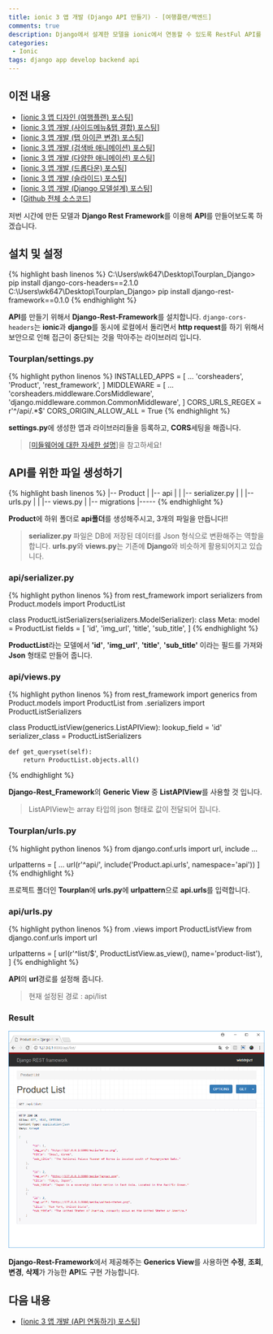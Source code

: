 ```yaml
---
title: ionic 3 앱 개발 (Django API 만들기) - [여행플랜/백엔드]
comments: true
description: Django에서 설계한 모델을 ionic에서 연동할 수 있도록 RestFul API를 만들어 보도록 하겠습니다.
categories:
 - Ionic
tags: django app develop backend api
---
```


## 이전 내용

- [[ionic 3 앱 디자인 (여행플랜) 포스팅](https://wkddnjset.github.io/miniproject/tourplan/2018/02/03/ionic3-tourplan-project-01/)]
- [[ionic 3 앱 개발 (사이드메뉴&탭 결합) 포스팅](https://wkddnjset.github.io/miniproject/tourplan/2018/02/04/ionic3-tourplan-project-02/)]
- [[ionic 3 앱 개발 (탭 아이콘 변경) 포스팅](https://wkddnjset.github.io/miniproject/tourplan/2018/02/05/ionic3-tourplan-project-03/)]
- [[ionic 3 앱 개발 (검색바 애니메이션) 포스팅](https://wkddnjset.github.io/miniproject/tourplan/2018/02/06/ionic3-tourplan-project-04/)]
- [[ionic 3 앱 개발 (다양한 애니메이션) 포스팅](https://wkddnjset.github.io/miniproject/tourplan/2018/02/07/ionic3-tourplan-project-05/)]
- [[ionic 3 앱 개발 (드롭다운) 포스팅](https://wkddnjset.github.io/miniproject/tourplan/2018/02/09/ionic3-tourplan-project-06/)]
- [[ionic 3 앱 개발 (슬라이드) 포스팅](https://wkddnjset.github.io/miniproject/tourplan/2018/02/11/ionic3-tourplan-project-07/)]
- [[ionic 3 앱 개발 (Django 모델설계) 포스팅](https://wkddnjset.github.io/miniproject/tourplan/2018/02/12/ionic3-tourplan-project-08/)]
- [[Github 전체 소스코드](https://github.com/wkddnjset/MiniProject-TourPlan)]

저번 시간에 만든 모델과 **Django Rest Framework**를 이용해 **API**를 만들어보도록 하겠습니다.

## 설치 및 설정

{% highlight bash linenos %}
C:\Users\wk647\Desktop\Tourplan_Django> pip install django-cors-headers==2.1.0
C:\Users\wk647\Desktop\Tourplan_Django> pip install django-rest-framework==0.1.0
{% endhighlight %}

**API**를 만들기 위해서 **Django-Rest-Framework**를 설치합니다. `django-cors-headers`는 **ionic**과 **django**를 동시에 로컬에서 돌리면서 **http request**를 하기 위해서 보안으로 인해 접근이 중단되는 것을 막아주는 라이브러리 입니다.

### Tourplan/settings.py

{% highlight python linenos %}
INSTALLED_APPS = [
    ...
    'corsheaders',
    'Product',
    'rest_framework',
]
MIDDLEWARE = [
    ...
    'corsheaders.middleware.CorsMiddleware',
    'django.middleware.common.CommonMiddleware',
]
CORS_URLS_REGEX = r'^/api/.*$'
CORS_ORIGIN_ALLOW_ALL = True
{% endhighlight %}

**settings.py**에 생성한 앱과 라이브러리들을 등록하고, **CORS**세팅을 해줍니다.

> [[미들웨어에 대한 자세한 설명](http://uiandwe.tistory.com/1160)]을 참고하세요!

## API를 위한 파일 생성하기

{% highlight bash linenos %}
|-- Product
|   |-- api
|   |   |-- serializer.py
|   |   |-- urls.py
|   |   |-- views.py
|   |-- migrations
|-----
{% endhighlight %}

**Product**에 하위 폴더로 **api폴더**를 생성해주시고, 3개의 파일을 만듭니다!!

> **serializer.py** 파일은 DB에 저장된 데이터를 Json 형식으로 변환해주는 역할을 합니다. **urls.py**와 **views.py**는 기존에 **Django**와 비슷하게 활용되어지고 있습니다.

### api/serializer.py

{% highlight python linenos %}
from rest_framework import serializers
from Product.models import ProductList

class ProductListSerializers(serializers.ModelSerializer):
    class Meta:
        model = ProductList
        fields = [
            'id',
            'img_url',
            'title',
            'sub_title',
        ]
{% endhighlight %}

**ProductList**라는 모델에서 **'id'**, **'img_url'**, **'title'**, **'sub_title'** 이라는 필드를 가져와 **Json** 형태로 만들어 줍니다.

### api/views.py

{% highlight python linenos %}
from rest_framework import generics
from Product.models import ProductList
from .serializers import ProductListSerializers

class ProductListView(generics.ListAPIView):
    lookup_field = 'id'
    serializer_class = ProductListSerializers

    def get_queryset(self):
        return ProductList.objects.all()
{% endhighlight %}

**Django-Rest_Framework**의 **Generic View** 중 **ListAPIView**를 사용할 것 입니다.

> ListAPIView는 array 타입의 json 형태로 값이 전달되어 집니다.

### Tourplan/urls.py

{% highlight python linenos %}
from django.conf.urls import url, include
...

urlpatterns = [
    ...
    url(r'^api/', include('Product.api.urls', namespace='api'))
]
{% endhighlight %}

프로젝트 폴더인 **Tourplan**에 **urls.py**에 **urlpattern**으로 **api.urls**를 입력합니다.

### api/urls.py

{% highlight python linenos %}
from .views import ProductListView
from django.conf.urls import url

urlpatterns = [
    url(r'^list/$', ProductListView.as_view(), name='product-list'),
]
{% endhighlight %}

**API**의 **url**경로를 설정해 줍니다.

> 현재 설정된 경로 : api/list 

### Result

![api-result-01](https://raw.githubusercontent.com/wkddnjset/wkddnjset.github.io/master/_posts/images/2018-02-12/api_result-01.png)

**Django-Rest-Framework**에서 제공해주는 **Generics View**를 사용하면 **수정**, **조회**, **변경**, **삭제**가 가능한 **API**도 구현 가능합니다.

## 다음 내용

- [[ionic 3 앱 개발 (API 연동하기) 포스팅](https://wkddnjset.github.io/2018/02/14/ionic3-tourplan-project-10/)]
